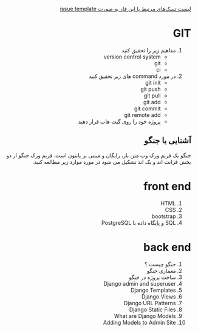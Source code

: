<div dir="rtl" align='right'>


[لیست تسک‌های مرتبط با این فاز به صورت issue template](./issue-Phase01.md)

  # GIT
1. مفاهیم زیر را تحقیق کنید
    - version control system
    - git
    - ci
1. در مورد command های زیر تحقیق کنید
    - git init
    - git push
    - git pull
    - git add
    - git commit
    - git remote add
    - پروژه خود را روی گیت هاب قرار دهید
 
 
## آشنایی با جنگو
 
جنگو یک فریم ورک وب متن باز، رایگان و مبتنی بر پایتون است.
فریم ورک جنگو از دو بخش فرانت اند و بک اند تشکیل می شود در مورد موارد زیر مطالعه کنید.
 

 # front end 
1. HTML
1. CSS
1. bootstrap
1. SQL و پایگاه داده با PostgreSQL

 # back end
1. جنگو چیست ؟‌
1. معماری جنگو
1. ساخت پروژه در جنگو
1. Django admin and superuser
1. Django Templates
1. Django Views
1. Django URL Patterns
1. Django Static Files
1. What are Django Models
1. Adding Models to Admin Site
 


 
 

 
 
 
